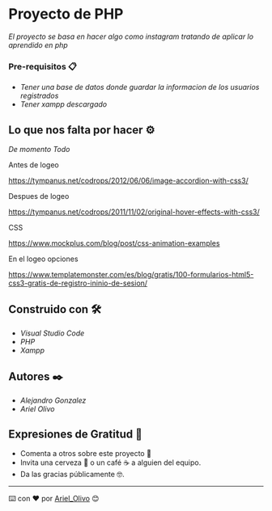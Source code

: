 # Proyecto de PHP

_El proyecto se basa en hacer algo como instagram tratando de aplicar lo aprendido en php_

### Pre-requisitos 📋

* _Tener una base de datos donde guardar la informacion de los usuarios registrados_
* _Tener xampp descargado_

## Lo que nos falta por hacer ⚙️

_De momento Todo_

Antes de logeo 

https://tympanus.net/codrops/2012/06/06/image-accordion-with-css3/

Despues de logeo

https://tympanus.net/codrops/2011/11/02/original-hover-effects-with-css3/

CSS

https://www.mockplus.com/blog/post/css-animation-examples

En el logeo opciones

https://www.templatemonster.com/es/blog/gratis/100-formularios-html5-css3-gratis-de-registro-ininio-de-sesion/

## Construido con 🛠️

* _Visual Studio Code_
* _PHP_
* _Xampp_


## Autores ✒️

* _Alejandro Gonzalez_
* _Ariel Olivo_


## Expresiones de Gratitud 🎁

* Comenta a otros sobre este proyecto 📢
* Invita una cerveza 🍺 o un café ☕ a alguien del equipo. 
* Da las gracias públicamente 🤓.




---
⌨️ con ❤️ por [Ariel_Olivo](https://github.com/arielolivo) 😊
